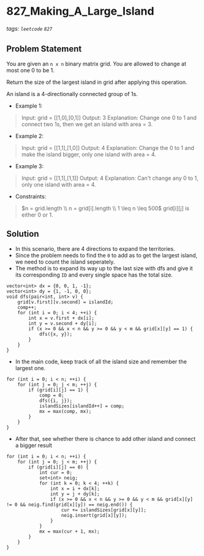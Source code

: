 # 827_Making_A_Large_Island
###### tags: `leetcode` `827`
## Problem Statement
You are given an ```n x n``` binary matrix grid. You are allowed to change at most one 0 to be 1.

Return the size of the largest island in grid after applying this operation.

An island is a 4-directionally connected group of 1s.
- Example 1:

> Input: grid = [[1,0],[0,1]]
Output: 3
Explanation: Change one 0 to 1 and connect two 1s, then we get an island with area = 3.
- Example 2:
> Input: grid = [[1,1],[1,0]]
Output: 4
Explanation: Change the 0 to 1 and make the island bigger, only one island with area = 4.
- Example 3:
> Input: grid = [[1,1],[1,1]]
Output: 4
Explanation: Can't change any 0 to 1, only one island with area = 4.
- Constraints:
> $n = grid.length \\
n = grid[i].length \\
1 \leq n \leq 500$
grid[i][j] is either 0 or 1.
## Solution
- In this scenario, there are 4 directions to expand the territories.
- Since the problem needs to find the ```0``` to add as to get the largest island, we need to count the island seperately.
- The method is to expand its way up to the last size with dfs and give it its corresponding ```ID``` and every single space has the total size.

```cpp=
vector<int> dx = {0, 0, 1, -1};
vector<int> dy = {1, -1, 0, 0};
void dfs(pair<int, int> v) {
    grid[v.first][v.second] = islandId;
    comp++;
    for (int i = 0; i < 4; ++i) {
        int x = v.first + dx[i];
        int y = v.second + dy[i];
        if (x >= 0 && x < n && y >= 0 && y < m && grid[x][y] == 1) {
            dfs({x, y});
        }
    }
}
```
- In the main code, keep track of all the island size and remember the largest one.

```cpp=
for (int i = 0; i < n; ++i) {
    for (int j = 0; j < m; ++j) {
        if (grid[i][j] == 1) {
            comp = 0;
            dfs({i, j});
            islandSizes[islandId++] = comp;
            mx = max(comp, mx);
        }
    }
}
```
- After that, see whether there is chance to add other island and connect a bigger result

```cpp=
for (int i = 0; i < n; ++i) {
    for (int j = 0; j < m; ++j) {
        if (grid[i][j] == 0) {
            int cur = 0;
            set<int> neig;
            for (int k = 0; k < 4; ++k) {
                int x = i + dx[k];
                int y = j + dy[k];
                if (x >= 0 && x < n && y >= 0 && y < m && grid[x][y] != 0 && neig.find(grid[x][y]) == neig.end()) {
                    cur += islandSizes[grid[x][y]];
                    neig.insert(grid[x][y]);
                }
            }
            mx = max(cur + 1, mx);
        }
    }
}
```